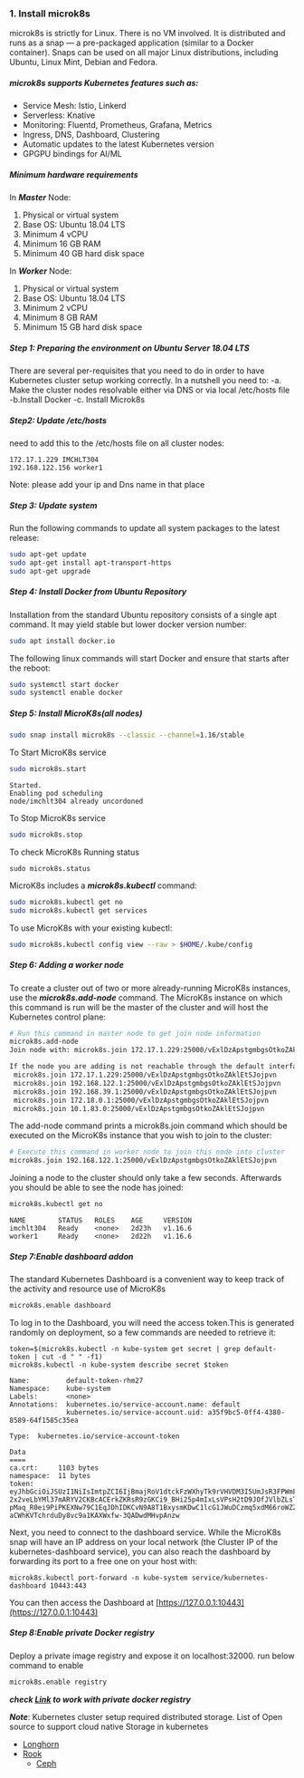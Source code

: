 ### 1. Install microk8s
microk8s is strictly for Linux. There is no VM involved. It is distributed and runs as a snap — a pre-packaged application (similar to a Docker container). Snaps can be used on all major Linux distributions, including Ubuntu, Linux Mint, Debian and Fedora.

##### microk8s supports Kubernetes features such as:
- Service Mesh: Istio, Linkerd
- Serverless: Knative
- Monitoring: Fluentd, Prometheus, Grafana, Metrics
- Ingress, DNS, Dashboard, Clustering
- Automatic updates to the latest Kubernetes version
- GPGPU bindings for AI/ML

##### Minimum hardware requirements
In ***Master*** Node:
1. Physical or virtual system 
2. Base OS: Ubuntu 18.04 LTS
4. Minimum 4 vCPU
5. Minimum 16 GB RAM
6. Minimum 40 GB hard disk space

In ***Worker*** Node:
1. Physical or virtual system 
2. Base OS: Ubuntu 18.04 LTS
4. Minimum 2 vCPU
5. Minimum 8 GB RAM
6. Minimum 15 GB hard disk space

##### Step 1: Preparing the environment on Ubuntu Server 18.04 LTS
There are several per-requisites that you need to do in order to have Kubernetes cluster setup  working correctly.
In a nutshell you need to:
-a. Make the cluster nodes resolvable either via DNS or via local /etc/hosts file
-b.Install Docker
-c. Install Microk8s

##### Step2: Update /etc/hosts
need to add this to the /etc/hosts file on all cluster nodes: 
```
172.17.1.229 IMCHLT304
192.168.122.156 worker1
```
Note: please add your ip and Dns name in that place

##### Step 3: Update system
Run the following commands to update all system packages to the latest release:
```bash
sudo apt-get update
sudo apt-get install apt-transport-https
sudo apt-get upgrade
```
##### Step 4: Install Docker from Ubuntu Repository
Installation from the standard Ubuntu repository consists of a single apt command. It may yield stable but lower docker version number:
```bash
sudo apt install docker.io
```
The following linux commands will start Docker and ensure that starts after the reboot:
```bash
sudo systemctl start docker
sudo systemctl enable docker
```

##### Step 5: Install MicroK8s(all nodes)
```bash
sudo snap install microk8s --classic --channel=1.16/stable
```
To Start MicroK8s service
```bash
sudo microk8s.start
```
```
Started.
Enabling pod scheduling
node/imchlt304 already uncordoned
```
To Stop MicroK8s service
```bash
sudo microk8s.stop
```
To check MicroK8s Running status
```
sudo microk8s.status
```
MicroK8s includes a ***microk8s.kubectl*** command:
```bash
sudo microk8s.kubectl get no
sudo microk8s.kubectl get services
```
To use MicroK8s with your existing kubectl:
```bash
sudo microk8s.kubectl config view --raw > $HOME/.kube/config
```
##### Step 6: Adding a worker node
To create a cluster out of two or more already-running MicroK8s instances, use the ***microk8s.add-node*** command. The MicroK8s instance on which this command is run will be the master of the cluster and will host the Kubernetes control plane:
```bash
# Run this command in master node to get join node information
microk8s.add-node
Join node with: microk8s.join 172.17.1.229:25000/vExlDzApstgmbgsOtkoZAklEtSJojpvn

If the node you are adding is not reachable through the default interface you can use one of the following:
 microk8s.join 172.17.1.229:25000/vExlDzApstgmbgsOtkoZAklEtSJojpvn
 microk8s.join 192.168.122.1:25000/vExlDzApstgmbgsOtkoZAklEtSJojpvn
 microk8s.join 192.168.39.1:25000/vExlDzApstgmbgsOtkoZAklEtSJojpvn
 microk8s.join 172.18.0.1:25000/vExlDzApstgmbgsOtkoZAklEtSJojpvn
 microk8s.join 10.1.83.0:25000/vExlDzApstgmbgsOtkoZAklEtSJojpvn
```
The add-node command prints a microk8s.join command which should be executed on the MicroK8s instance that you wish to join to the cluster:
```bash
# Execute this command in worker node to join this node into cluster
microk8s.join 192.168.122.1:25000/vExlDzApstgmbgsOtkoZAklEtSJojpvn
```
Joining a node to the cluster should only take a few seconds. Afterwards you should be able to see the node has joined:
```bash
microk8s.kubectl get no
```
```
NAME        STATUS   ROLES    AGE     VERSION
imchlt304   Ready    <none>   2d23h   v1.16.6
worker1     Ready    <none>   2d22h   v1.16.6
```
##### Step 7:Enable dashboard addon
The standard Kubernetes Dashboard is a convenient way to keep track of the activity and resource use of MicroK8s
```bash
microk8s.enable dashboard
```
To log in to the Dashboard, you will need the access token.This is generated randomly on deployment, so a few commands are needed to retrieve it:
```
token=$(microk8s.kubectl -n kube-system get secret | grep default-token | cut -d " " -f1)
microk8s.kubectl -n kube-system describe secret $token
```
```
Name:         default-token-rhm27
Namespace:    kube-system
Labels:       <none>
Annotations:  kubernetes.io/service-account.name: default
              kubernetes.io/service-account.uid: a35f9bc5-0ff4-4380-8589-64f1585c35ea

Type:  kubernetes.io/service-account-token

Data
====
ca.crt:     1103 bytes
namespace:  11 bytes
token:      eyJhbGciOiJSUzI1NiIsImtpZCI6IjBmajRoV1dtckFzWXhyTk9rVHVDM3I5UmJsR3FPWmFqT2daQjl1LWl5WUEifQ.eyJpc3MiOiJrdWJlcm5ldGVzL3NlcnZpY2VhY2NvdW50Iiwia3ViZXJuZXRlcy5pby9zZXJ2aWNlYWNjb3VudC9uYW1lc3BhY2UiOiJrdWJlLXN5c3RlbSIsImt1YmVybmV0ZXMuaW8vc2VydmljZWFjY291bnQvc2VjcmV0Lm5hbWUiOiJkZWZhdWx0LXRva2VuLXJobTI3Iiwia3ViZXJuZXRlcy5pby9zZXJ2aWNlYWNjb3VudC9zZXJ2aWNlLWFjY291bnQubmFtZSI6ImRlZmF1bHQiLCJrdWJlcm5ldGVzLmlvL3NlcnZpY2VhY2NvdW50L3NlcnZpY2UtYWNjb3VudC51aWQiOiJhMzVmOWJjNS0wZmY0LTQzODAtODU4OS02NGYxNTg1YzM1ZWEiLCJzdWIiOiJzeXN0ZW06c2VydmljZWFjY291bnQ6a3ViZS1zeXN0ZW06ZGVmYXVsdCJ9.XsbxcjnLBlsoy_S5m_UV9ryEbauLzHm6kAtTDoA-2x2veLbYMl37mARYV2CKBcACErkZKRsR9zGKCi9_BHi25p4mIxLsVPsH2tD9JOfJVlbZLsT1nyXv3bL7Wj1WeSDCWKboY6JQBugKgJncLtLEDSdUvJVnHeatedQkLkXjdSiHVOEReiRjzoXctZ9y3Vgbgc_uzqbd_0JU_M0jkRqWyd3-pMaq_R0ei9PiPKEXNw79C1EqJDhIDKCvN9A8T1BxysmKDwC1lcG1JWuDCzmq5xdM66roWZZGsqjuGe8sLKf-aCWhKVTchrduDy8vc9a1KAXWxfw-3QADwdMHvpAnzw
```
Next, you need to connect to the dashboard service. While the MicroK8s snap will have an IP address on your local network (the Cluster IP of the kubernetes-dashboard service), you can also reach the dashboard by forwarding its port to a free one on your host with:
```
microk8s.kubectl port-forward -n kube-system service/kubernetes-dashboard 10443:443
```
You can then access the Dashboard at [https://127.0.0.1:10443](https://127.0.0.1:10443)

##### Step 8:Enable private Docker registry
Deploy a private image registry and expose it on localhost:32000. run below command to enable
```bash
microk8s.enable registry
```

***check [Link](https://microk8s.io/docs/registry-private) to work with private docker registry***

***Note***: Kubernetes cluster setup required distributed storage.
List of Open source to support cloud native Storage in kubernetes
- [Longhorn](https://github.com/longhorn/longhorn)
- [Rook](https://rook.io/)
  - [Ceph](https://ceph.io/)

